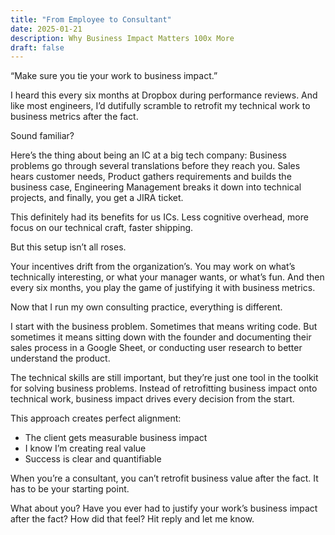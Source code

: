 ```yaml
---
title: "From Employee to Consultant"
date: 2025-01-21
description: Why Business Impact Matters 100x More
draft: false
---
```


“Make sure you tie your work to business impact.”

I heard this every six months at Dropbox during performance reviews. And like most engineers, I’d dutifully scramble to retrofit my technical work to business metrics after the fact.

Sound familiar?

Here’s the thing about being an IC at a big tech company: Business problems go through several translations before they reach you. Sales hears customer needs, Product gathers requirements and builds the business case, Engineering Management breaks it down into technical projects, and finally, you get a JIRA ticket.

This definitely had its benefits for us ICs. Less cognitive overhead, more focus on our technical craft, faster shipping.

But this setup isn’t all roses.

Your incentives drift from the organization’s. You may work on what’s technically interesting, or what your manager wants, or what’s fun. And then every six months, you play the game of justifying it with business metrics.

Now that I run my own consulting practice, everything is different.

I start with the business problem. Sometimes that means writing code. But sometimes it means sitting down with the founder and documenting their sales process in a Google Sheet, or conducting user research to better understand the product.

The technical skills are still important, but they’re just one tool in the toolkit for solving business problems. Instead of retrofitting business impact onto technical work, business impact drives every decision from the start.

This approach creates perfect alignment:

- The client gets measurable business impact
- I know I’m creating real value
- Success is clear and quantifiable

When you’re a consultant, you can’t retrofit business value after the fact. It has to be your starting point.

What about you? Have you ever had to justify your work’s business impact after the fact? How did that feel? Hit reply and let me know.